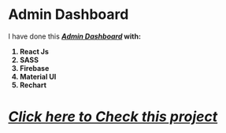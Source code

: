 # <b>Admin Dashboard</b>

I have done this <b><i><u>Admin Dashboard</u></i><b> with:

1. React Js
2. SASS
3. Firebase
4. Material UI
5. Rechart

# <u><i><b>[Click here to Check this project](https://user-management-crud-react-app.netlify.app/)</b></i></u>
